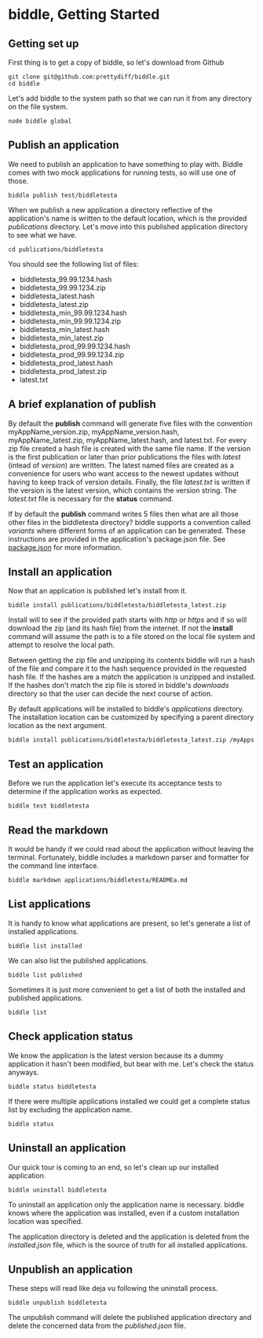 # biddle, Getting Started

## Getting set up
First thing is to get a copy of biddle, so let's download from Github

    git clone git@github.com:prettydiff/biddle.git
    cd biddle

Let's add biddle to the system path so that we can run it from any directory on the file system.

    node biddle global

## Publish an application
We need to publish an application to have something to play with. Biddle comes with two mock applications for running tests, so will use one of those.

    biddle publish test/biddletesta

When we publish a new application a directory reflective of the application's name is written to the default location, which is the provided *publications* directory.  Let's move into this published application directory to see what we have.

    cd publications/biddletesta

You should see the following list of files:

* biddletesta_99.99.1234.hash
* biddletesta_99.99.1234.zip
* biddletesta_latest.hash
* biddletesta_latest.zip
* biddletesta_min_99.99.1234.hash
* biddletesta_min_99.99.1234.zip
* biddletesta_min_latest.hash
* biddletesta_min_latest.zip
* biddletesta_prod_99.99.1234.hash
* biddletesta_prod_99.99.1234.zip
* biddletesta_prod_latest.hash
* biddletesta_prod_latest.zip
* latest.txt

## A brief explanation of publish
By default the **publish** command will generate five files with the convention myAppName_version.zip, myAppName_version.hash, myAppName_latest.zip, myAppName_latest.hash, and latest.txt.  For every zip file created a hash file is created with the same file name.  If the version is the first publication or later than prior publications the files with *latest* (intead of *version*) are written.  The latest named files are created as a convenience for users who want access to the newest updates without having to keep track of version details.  Finally, the file *latest.txt* is written if the version is the latest version, which contains the version string.  The *latest.txt* file is necessary for the **status** command.

If by default the **publish** command writes 5 files then what are all those other files in the biddletesta directory?  biddle supports a convention called *variants* where different forms of an application can be generated.  These instructions are provided in the application's package.json file.  See [package.json](package.md) for more information.

## Install an application
Now that an application is published let's install from it.

    biddle install publications/biddletesta/biddletesta_latest.zip

Install will to see if the provided path starts with *http* or *https* and if so will download the zip (and its hash file) from the internet.  If not the **install** command will assume the path is to a file stored on the local file system and attempt to resolve the local path.

Between getting the zip file and unzipping its contents biddle will run a hash of the file and compare it to the hash sequence provided in the requested hash file.  If the hashes are a match the application is unzipped and installed.  If the hashes don't match the zip file is stored in biddle's *downloads* directory so that the user can decide the next course of action.

By default applications will be installed to biddle's *applications* directory.  The installation location can be customized by specifying a parent directory location as the next argument.

    biddle install publications/biddletesta/biddletesta_latest.zip /myApps

## Test an application
Before we run the application let's execute its acceptance tests to determine if the application works as expected.

    biddle test biddletesta

## Read the markdown
It would be handy if we could read about the application without leaving the terminal.  Fortunately, biddle includes a markdown parser and formatter for the command line interface.

    biddle markdown applications/biddletesta/READMEa.md

## List applications
It is handy to know what applications are present, so let's generate a list of installed applications.

    biddle list installed

We can also list the published applications.

    biddle list published

Sometimes it is just more convenient to get a list of both the installed and published applications.

    biddle list

## Check application status
We know the application is the latest version because its a dummy application it hasn't been modified, but bear with me.  Let's check the status anyways.

    biddle status biddletesta

If there were multiple applications installed we could get a complete status list by excluding the application name.

    biddle status

## Uninstall an application
Our quick tour is coming to an end, so let's clean up our installed application.

    biddle uninstall biddletesta

To uninstall an application only the application name is necessary.  biddle knows where the application was installed, even if a custom installation location was specified.

The application directory is deleted and the application is deleted from the *installed.json* file, which is the source of truth for all installed applications.

## Unpublish an application
These steps will read like deja vu following the uninstall process.

    biddle unpublish biddletesta

The unpublish command will delete the published application directory and delete the concerned data from the *published.json* file.
